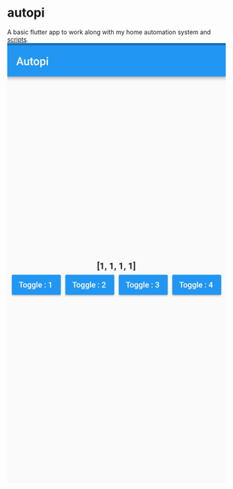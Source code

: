 # autopi

A basic flutter app to work along with my home automation system and [scripts](https://github.com/markroxor/autopi).
![](.github/preview.png)

